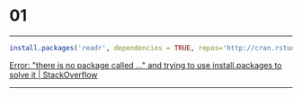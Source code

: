 # 01

____

```r
install.packages('readr', dependencies = TRUE, repos='http://cran.rstudio.com/')
```

[Error: "there is no package called ..." and trying to use install.packages to solve it | StackOverflow](https://stackoverflow.com/questions/47395807/error-there-is-no-package-called-and-trying-to-use-install-packages-to-so)

____
